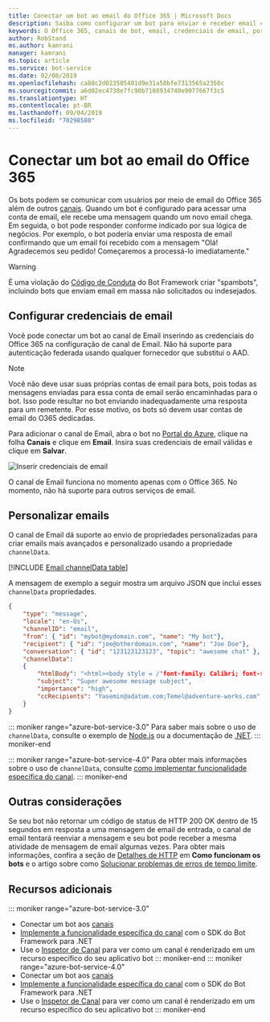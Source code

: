 ```yaml
---
title: Conectar um bot ao email do Office 365 | Microsoft Docs
description: Saiba como configurar um bot para enviar e receber email com o Office 365.
keywords: O Office 365, canais de bot, email, credenciais de email, portal do azure, email personalizado
author: RobStand
ms.author: kamrani
manager: kamrani
ms.topic: article
ms.service: bot-service
ms.date: 02/08/2019
ms.openlocfilehash: ca88c2d023505401d9e31a58bfe7313565a2350c
ms.sourcegitcommit: a6d02ec4738e7fc90b7108934740e9077667f3c5
ms.translationtype: HT
ms.contentlocale: pt-BR
ms.lasthandoff: 09/04/2019
ms.locfileid: "70298580"
---
```

# <a name="connect-a-bot-to-office-365-email"></a>Conectar um bot ao email do Office 365

Os bots podem se comunicar com usuários por meio de email do Office 365 além de outros [canais](~/bot-service-manage-channels.md). Quando um bot é configurado para acessar uma conta de email, ele recebe uma mensagem quando um novo email chega. Em seguida, o bot pode responder conforme indicado por sua lógica de negócios. Por exemplo, o bot poderia enviar uma resposta de email confirmando que um email foi recebido com a mensagem "Olá! Agradecemos seu pedido! Começaremos a processá-lo imediatamente."

> [!WARNING]
> É uma violação do [Código de Conduta](https://www.botframework.com/Content/Microsoft-Bot-Framework-Preview-Online-Services-Agreement.htm) do Bot Framework criar "spambots", incluindo bots que enviam email em massa não solicitados ou indesejados.

## <a name="configure-email-credentials"></a>Configurar credenciais de email

Você pode conectar um bot ao canal de Email inserindo as credenciais do Office 365 na configuração de canal de Email.
Não há suporte para autenticação federada usando qualquer fornecedor que substitui o AAD.

> [!NOTE]
> Você não deve usar suas próprias contas de email para bots, pois todas as mensagens enviadas para essa conta de email serão encaminhadas para o bot. Isso pode resultar no bot enviando inadequadamente uma resposta para um remetente. Por esse motivo, os bots só devem usar contas de email do O365 dedicadas.

Para adicionar o canal de Email, abra o bot no [Portal do Azure](https://portal.azure.com/), clique na folha **Canais** e clique em **Email**. Insira suas credenciais de email válidas e clique em **Salvar**.

![Inserir credenciais de email](~/media/bot-service-channel-connect-email/bot-service-channel-connect-email-credentials.png)

O canal de Email funciona no momento apenas com o Office 365. No momento, não há suporte para outros serviços de email.

## <a name="customize-emails"></a>Personalizar emails

O canal de Email dá suporte ao envio de propriedades personalizadas para criar emails mais avançados e personalizado usando a propriedade `channelData`.

[!INCLUDE [Email channelData table](~/includes/snippet-channelData-email.md)]

A mensagem de exemplo a seguir mostra um arquivo JSON que inclui esses `channelData` propriedades.

```json
{
    "type": "message",
    "locale": "en-Us",
    "channelID": "email",
    "from": { "id": "mybot@mydomain.com", "name": "My bot"},
    "recipient": { "id": "joe@otherdomain.com", "name": "Joe Doe"},
    "conversation": { "id": "123123123123", "topic": "awesome chat" },
    "channelData":
    {
        "htmlBody": "<html><body style = /"font-family: Calibri; font-size: 11pt;/" >This is more than awesome.</body></html>",
        "subject": "Super awesome message subject",
        "importance": "high",
        "ccRecipients": "Yasemin@adatum.com;Temel@adventure-works.com"
    }
}
```

::: moniker range="azure-bot-service-3.0"
Para saber mais sobre o uso de `channelData`, consulte o exemplo de [Node.js](https://github.com/Microsoft/BotBuilder-Samples/tree/master/Node/core-ChannelData) ou a documentação de [.NET](~/dotnet/bot-builder-dotnet-channeldata.md).
::: moniker-end

::: moniker range="azure-bot-service-4.0"
Para obter mais informações sobre o uso de `channelData`, consulte [como implementar funcionalidade específica do canal](~/v4sdk/bot-builder-channeldata.md).
::: moniker-end

## <a name="other-considerations"></a>Outras considerações

Se seu bot não retornar um código de status de HTTP 200 OK dentro de 15 segundos em resposta a uma mensagem de email de entrada, o canal de email tentará reenviar a mensagem e seu bot pode receber a mesma atividade de mensagem de email algumas vezes. Para obter mais informações, confira a seção de [Detalhes de HTTP](v4sdk/bot-builder-basics.md#http-details) em **Como funcionam os bots** e o artigo sobre como [Solucionar problemas de erros de tempo limite](https://github.com/daveta/analytics/blob/master/troubleshooting_timeout.md).

## <a name="additional-resources"></a>Recursos adicionais

<!-- Put whole list in monikers, even though it's just the second item that needs to be different. -->
::: moniker range="azure-bot-service-3.0"
* Conectar um bot aos [canais](~/bot-service-manage-channels.md)
* [Implemente a funcionalidade específica do canal](dotnet/bot-builder-dotnet-channeldata.md) com o SDK do Bot Framework para .NET
* Use o [Inspetor de Canal](bot-service-channel-inspector.md) para ver como um canal é renderizado em um recurso específico do seu aplicativo bot
::: moniker-end
::: moniker range="azure-bot-service-4.0"
* Conectar um bot aos [canais](~/bot-service-manage-channels.md)
* [Implemente a funcionalidade específica do canal](~/v4sdk/bot-builder-channeldata.md) com o SDK do Bot Framework para .NET
* Use o [Inspetor de Canal](bot-service-channel-inspector.md) para ver como um canal é renderizado em um recurso específico do seu aplicativo bot
::: moniker-end
